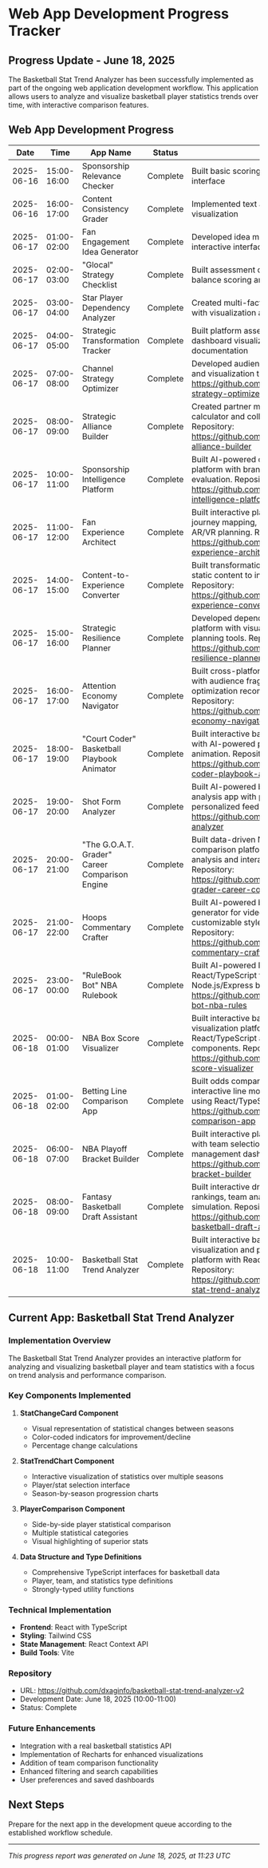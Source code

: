 # Web App Development Progress Tracker

## Progress Update - June 18, 2025

The Basketball Stat Trend Analyzer has been successfully implemented as part of the ongoing web application development workflow. This application allows users to analyze and visualize basketball player statistics trends over time, with interactive comparison features.

## Web App Development Progress

| Date | Time | App Name | Status | Notes |
|------|------|----------|--------|-------|
| 2025-06-16 | 15:00-16:00 | Sponsorship Relevance Checker | Complete | Built basic scoring algorithm and form interface |
| 2025-06-16 | 16:00-17:00 | Content Consistency Grader | Complete | Implemented text analysis component and visualization |
| 2025-06-17 | 01:00-02:00 | Fan Engagement Idea Generator | Complete | Developed idea matching algorithm and interactive interface |
| 2025-06-17 | 02:00-03:00 | "Glocal" Strategy Checklist | Complete | Built assessment questionnaire with balance scoring and visualization |
| 2025-06-17 | 03:00-04:00 | Star Player Dependency Analyzer | Complete | Created multi-factor assessment system with visualization and recommendations |
| 2025-06-17 | 04:00-05:00 | Strategic Transformation Tracker | Complete | Built platform assessment wizard, dashboard visualizations, and documentation |
| 2025-06-17 | 07:00-08:00 | Channel Strategy Optimizer | Complete | Developed audience migration analyzer and visualization tools. Repository: https://github.com/dxaginfo/channel-strategy-optimizer-app |
| 2025-06-17 | 08:00-09:00 | Strategic Alliance Builder | Complete | Created partner matching platform, ROI calculator and collaboration tools. Repository: https://github.com/dxaginfo/strategic-alliance-builder |
| 2025-06-17 | 10:00-11:00 | Sponsorship Intelligence Platform | Complete | Built AI-powered compatibility analysis platform with brand-sponsor fit evaluation. Repository: https://github.com/dxaginfo/sponsorship-intelligence-platform |
| 2025-06-17 | 11:00-12:00 | Fan Experience Architect | Complete | Built interactive platform for customer journey mapping, personalization, and AR/VR planning. Repository: https://github.com/dxaginfo/fan-experience-architect |
| 2025-06-17 | 14:00-15:00 | Content-to-Experience Converter | Complete | Built transformation engine for converting static content to interactive experiences. Repository: https://github.com/dxaginfo/content-experience-converter |
| 2025-06-17 | 15:00-16:00 | Strategic Resilience Planner | Complete | Developed dependency risk assessment platform with visualization and resilience planning tools. Repository: https://github.com/dxaginfo/strategic-resilience-planner |
| 2025-06-17 | 16:00-17:00 | Attention Economy Navigator | Complete | Built cross-platform content analysis tool with audience fragmentation mapping and optimization recommendations. Repository: https://github.com/dxaginfo/attention-economy-navigator |
| 2025-06-17 | 18:00-19:00 | "Court Coder" Basketball Playbook Animator | Complete | Built interactive basketball play designer with AI-powered play generation and animation. Repository: https://github.com/dxaginfo/court-coder-playbook-animator |
| 2025-06-17 | 19:00-20:00 | Shot Form Analyzer | Complete | Built AI-powered basketball shot form analysis app with pose detection and personalized feedback. Repository: https://github.com/dxaginfo/shot-form-analyzer |
| 2025-06-17 | 20:00-21:00 | "The G.O.A.T. Grader" Career Comparison Engine | Complete | Built data-driven NBA player career comparison platform with statistical analysis and interactive visualizations. Repository: https://github.com/dxaginfo/goat-grader-career-comparison |
| 2025-06-17 | 21:00-22:00 | Hoops Commentary Crafter | Complete | Built AI-powered basketball commentary generator for video clips with customizable styles and text-to-speech. Repository: https://github.com/dxaginfo/hoops-commentary-crafter |
| 2025-06-17 | 23:00-00:00 | "RuleBook Bot" NBA Rulebook | Complete | Built AI-powered NBA rules chatbot with React/TypeScript frontend and Node.js/Express backend. Repository: https://github.com/dxaginfo/rulebook-bot-nba-rules |
| 2025-06-18 | 00:00-01:00 | NBA Box Score Visualizer | Complete | Built interactive basketball statistics visualization platform with React/TypeScript and visualization components. Repository: https://github.com/dxaginfo/nba-box-score-visualizer |
| 2025-06-18 | 01:00-02:00 | Betting Line Comparison App | Complete | Built odds comparison platform with interactive line movement visualization using React/TypeScript. Repository: https://github.com/dxaginfo/betting-line-comparison-app |
| 2025-06-18 | 06:00-07:00 | NBA Playoff Bracket Builder | Complete | Built interactive playoff bracket builder with team selection, series tracking, and management dashboard. Repository: https://github.com/dxaginfo/nba-playoff-bracket-builder |
| 2025-06-18 | 08:00-09:00 | Fantasy Basketball Draft Assistant | Complete | Built interactive draft board with player rankings, team analysis, and mock draft simulation. Repository: https://github.com/dxaginfo/fantasy-basketball-draft-assistant |
| 2025-06-18 | 10:00-11:00 | Basketball Stat Trend Analyzer | Complete | Built interactive basketball statistics trend visualization and player comparison platform with React/TypeScript. Repository: https://github.com/dxaginfo/basketball-stat-trend-analyzer-v2 |

## Current App: Basketball Stat Trend Analyzer

### Implementation Overview
The Basketball Stat Trend Analyzer provides an interactive platform for analyzing and visualizing basketball player and team statistics with a focus on trend analysis and performance comparison.

### Key Components Implemented

1. **StatChangeCard Component**
   - Visual representation of statistical changes between seasons
   - Color-coded indicators for improvement/decline
   - Percentage change calculations

2. **StatTrendChart Component**
   - Interactive visualization of statistics over multiple seasons
   - Player/stat selection interface
   - Season-by-season progression charts

3. **PlayerComparison Component**
   - Side-by-side player statistical comparison
   - Multiple statistical categories
   - Visual highlighting of superior stats

4. **Data Structure and Type Definitions**
   - Comprehensive TypeScript interfaces for basketball data
   - Player, team, and statistics type definitions
   - Strongly-typed utility functions

### Technical Implementation
- **Frontend**: React with TypeScript
- **Styling**: Tailwind CSS
- **State Management**: React Context API
- **Build Tools**: Vite

### Repository
- URL: https://github.com/dxaginfo/basketball-stat-trend-analyzer-v2
- Development Date: June 18, 2025 (10:00-11:00)
- Status: Complete

### Future Enhancements
- Integration with a real basketball statistics API
- Implementation of Recharts for enhanced visualizations
- Addition of team comparison functionality
- Enhanced filtering and search capabilities
- User preferences and saved dashboards

## Next Steps
Prepare for the next app in the development queue according to the established workflow schedule.

---

*This progress report was generated on June 18, 2025, at 11:23 UTC*